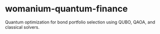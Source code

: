 # womanium-quantum-finance
Quantum optimization for bond portfolio selection using QUBO, QAOA, and classical solvers.
